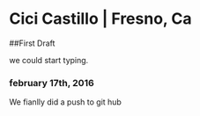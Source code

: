 # Cici Castillo | Fresno, Ca
##First  Draft
<p> we could start typing.</p>

### february 17th, 2016
<p>We fianlly did a push to git hub </p>
